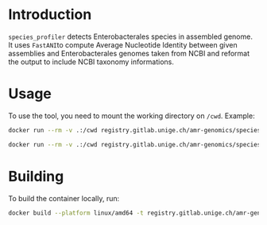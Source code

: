

# Introduction

`species_profiler` detects Enterobacterales species in assembled genome.
It uses `FastANI`to compute Average Nucleotide Identity between 
given assemblies and Enterobacterales genomes taken from NCBI and reformat
the output to include NCBI taxonomy informations.


# Usage

To use the tool, you need to mount the working directory on `/cwd`. Example:
```bash
docker run --rm -v .:/cwd registry.gitlab.unige.ch/amr-genomics/species_profiler species_profiler tests/*.fasta

docker run --rm -v .:/cwd registry.gitlab.unige.ch/amr-genomics/species_profiler species_profiler *.fasta
```


# Building

To build the container locally, run:
```bash
docker build --platform linux/amd64 -t registry.gitlab.unige.ch/amr-genomics/species_profiler ./
```


